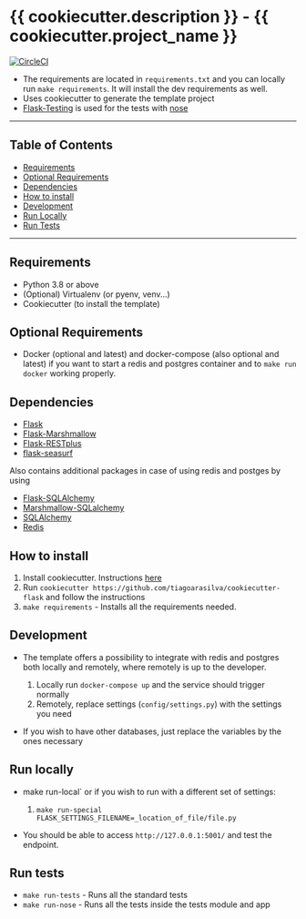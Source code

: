 # {{ cookiecutter.description }} - {{ cookiecutter.project_name }}

[![CircleCI](https://circleci.com/gh/tarsil/cookiecutter-flask.svg?style=shield&circle-token=dc7b04e09667d387047c4b59faa604a22867189b)](https://circleci.com/gh/tarsil/cookiecutter-flask)

- The requirements are located in `requirements.txt` and you can locally run `make requirements`. 
It will install the dev requirements as well.
- Uses cookiecutter to generate the template project
- [Flask-Testing](https://pythonhosted.org/Flask-Testing/) is used for the tests with [nose](https://nose.readthedocs.io/en/latest/)

---

## Table of Contents

- [Requirements](#requirements)
- [Optional Requirements](#optional-requirements)
- [Dependencies](#dependencies)
- [How to install](#how-to-install)
- [Development](#development)
- [Run Locally](#run-locally)
- [Run Tests](#run-tests)

---

## Requirements

- Python 3.8 or above
- (Optional) Virtualenv (or pyenv, venv...)
- Cookiecutter (to install the template)

## Optional Requirements

- Docker (optional and latest) and docker-compose (also optional and latest) if you want to start
a redis and postgres container and to `make run docker` working properly.

## Dependencies

- [Flask](https://flask.palletsprojects.com/en/1.1.x/quickstart/)
- [Flask-Marshmallow](https://flask-marshmallow.readthedocs.io/en/latest/)
- [Flask-RESTplus](https://flask-restplus.readthedocs.io/en/stable/)
- [flask-seasurf](https://flask-seasurf.readthedocs.io/en/latest/)

Also contains additional packages in case of using redis and postges by using

- [Flask-SQLAlchemy](https://flask-sqlalchemy.palletsprojects.com/en/2.x/)
- [Marshmallow-SQLalchemy](https://marshmallow-sqlalchemy.readthedocs.io/en/latest/)
- [SQLAlchemy](https://www.sqlalchemy.org/)
- [Redis](https://redislabs.com/lp/python-redis/)

## How to install

 1. Install cookiecutter. Instructions [here](https://cookiecutter.readthedocs.io/en/1.7.2/installation.html)
 2. Run `cookiecutter https://github.com/tiagoarasilva/cookiecutter-flask` and follow the instructions
 3. `make requirements` - Installs all the requirements needed.

## Development

- The template offers a possibility to integrate with redis and postgres both locally and remotely, 
where remotely is up to the developer.
    1. Locally run `docker-compose up` and the service should trigger normally
    2. Remotely, replace settings (`config/settings.py`) with the settings you need

- If you wish to have other databases, just replace the variables by the ones necessary

## Run locally

- make run-local` or if you wish to run with a different set of settings:
    1. `make run-special FLASK_SETTINGS_FILENAME=_location_of_file/file.py`

- You should be able to access `http://127.0.0.1:5001/` and test the endpoint.

## Run tests

- `make run-tests` - Runs all the standard tests
- `make run-nose` - Runs all the tests inside the tests module and app
